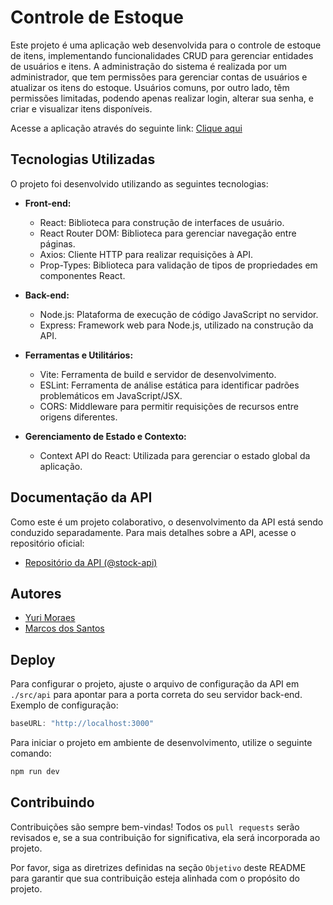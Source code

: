 # Controle de Estoque

Este projeto é uma aplicação web desenvolvida para o controle de estoque de itens, implementando funcionalidades CRUD para gerenciar entidades de usuários e itens. A administração do sistema é realizada por um administrador, que tem permissões para gerenciar contas de usuários e atualizar os itens do estoque. Usuários comuns, por outro lado, têm permissões limitadas, podendo apenas realizar login, alterar sua senha, e criar e visualizar itens disponíveis.

Acesse a aplicação através do seguinte link: [Clique aqui](https://react-stock-jph97vote-yurimoraes-projects.vercel.app/#/)

## Tecnologias Utilizadas

O projeto foi desenvolvido utilizando as seguintes tecnologias:

- **Front-end:**
  - React: Biblioteca para construção de interfaces de usuário.
  - React Router DOM: Biblioteca para gerenciar navegação entre páginas.
  - Axios: Cliente HTTP para realizar requisições à API.
  - Prop-Types: Biblioteca para validação de tipos de propriedades em componentes React.

- **Back-end:**
  - Node.js: Plataforma de execução de código JavaScript no servidor.
  - Express: Framework web para Node.js, utilizado na construção da API.

- **Ferramentas e Utilitários:**
  - Vite: Ferramenta de build e servidor de desenvolvimento.
  - ESLint: Ferramenta de análise estática para identificar padrões problemáticos em JavaScript/JSX.
  - CORS: Middleware para permitir requisições de recursos entre origens diferentes.

- **Gerenciamento de Estado e Contexto:**
  - Context API do React: Utilizada para gerenciar o estado global da aplicação.

## Documentação da API

Como este é um projeto colaborativo, o desenvolvimento da API está sendo conduzido separadamente. Para mais detalhes sobre a API, acesse o repositório oficial:

- [Repositório da API (@stock-api)](https://github.com/yuri-moraes/stock_api/tree/main)

## Autores

- [Yuri Moraes](https://www.github.com/yuri-moraes)
- [Marcos dos Santos](https://www.github.com/marcos90s)

## Deploy

Para configurar o projeto, ajuste o arquivo de configuração da API em `./src/api` para apontar para a porta correta do seu servidor back-end. Exemplo de configuração:

```javascript
baseURL: "http://localhost:3000"
```

Para iniciar o projeto em ambiente de desenvolvimento, utilize o seguinte comando:

```bash
npm run dev
```

## Contribuindo

Contribuições são sempre bem-vindas! Todos os `pull requests` serão revisados e, se a sua contribuição for significativa, ela será incorporada ao projeto.

Por favor, siga as diretrizes definidas na seção `Objetivo` deste README para garantir que sua contribuição esteja alinhada com o propósito do projeto.
